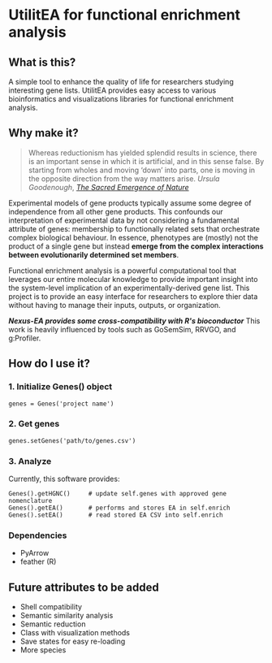 # **UtilitEA for functional enrichment analysis**

## What is this?
A simple tool to enhance the quality of life for researchers studying interesting gene lists. UtilitEA provides easy access to various bioinformatics and visualizations libraries for functional enrichment analysis.

## Why make it?

> Whereas reductionism has yielded splendid results in science, there is an important sense in which it is artificial, and in this sense false. By starting from wholes and moving ‘down’ into parts, one is moving in the opposite direction from the way matters arise.
*Ursula Goodenough*, [*The Sacred Emergence of Nature*](https://openscholarship.wustl.edu/cgi/viewcontent.cgi?article=1066&context=bio_facpubs)

Experimental models of gene products typically assume some degree of independence from all other gene products. This confounds our interpretation of experimental data by not considering a fundamental attribute of genes: membership to functionally related sets that orchestrate complex biological behaviour. In essence, phenotypes are (mostly) not the product of a single gene but instead **emerge from the complex interactions between evolutionarily determined set members**.

Functional enrichment analysis is a powerful computational tool that leverages our entire molecular knowledge to provide important insight into the system-level implication of an experimentally-derived gene list. This project is to provide an easy interface for researchers to explore thier data without having to manage their inputs, outputs, or organization.

***Nexus-EA provides some cross-compatibility with R's bioconductor***
This work is heavily influenced by tools such as GoSemSim, RRVGO, and g:Profiler.

## How do I use it?
### 1. Initialize Genes() object
```
genes = Genes('project name')
```
### 2. Get genes
```
genes.setGenes('path/to/genes.csv')
```
### 3. Analyze
Currently, this software provides:
```
Genes().getHGNC()     # update self.genes with approved gene nomenclature
Genes().getEA()       # performs and stores EA in self.enrich
Genes().setEA()       # read stored EA CSV into self.enrich 
```
### Dependencies
- PyArrow
- feather (R)

## Future attributes to be added
- Shell compatibility
- Semantic similarity analysis
- Semantic reduction
- Class with visualization methods
- Save states for easy re-loading
- More species
